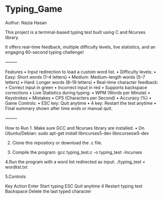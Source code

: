 # Typing_Game
Authur: Nazia Hasan

This project is a terminal-based typing test built using C and Ncurses library.

It offers real-time feedback, multiple difficulty levels, live statistics, and an engaging 60-second typing challenge!

⸻

Features
	•	Input redirection to load a custom word list.
	•	Difficulty levels:
	•	Easy: Short words (1–4 letters)
	•	Medium: Medium-length words (5–7 letters)
	•	Hard: Longer words (8–19 letters)
	•	Real-time character feedback:
	•	Correct input in green
	•	Incorrect input in red
	•	Supports backspace corrections
	•	Live Statistics during typing:
	•	WPM (Words per Minute)
	•	Keystrokes
	•	Mistakes
	•	CPS (Characters per Second)
	•	Accuracy (%)
	•	Game Controls:
	•	ESC key: Quit anytime
	•	4 key: Restart the test anytime
	•	Final summary shown after time ends or manual quit.

⸻

How to Run
	1.	Make sure GCC and Ncurses library are installed.
	•	On Ubuntu/Debian:
     sudo apt-get install libncurses5-dev libncursesw5-dev
     
2.	Clone this repository or download the .c file.

3.	Compile the program:
    gcc typing_test.c -o typing_test -lncurses
    
4.Run the program with a word list redirected as input:
  ./typing_test < wordlist.txt
  
5.Controls

Key    Action
Enter Start typing
ESC   Quit anytime
4     Restart typing test
Backspace  Delete the last typed character

